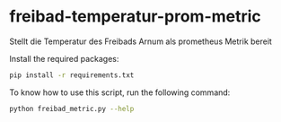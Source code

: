 # freibad-temperatur-prom-metric
Stellt die Temperatur des Freibads Arnum als prometheus Metrik bereit

Install the required packages:
```bash
pip install -r requirements.txt
```

To know how to use this script, run the following command:
```bash
python freibad_metric.py --help
```